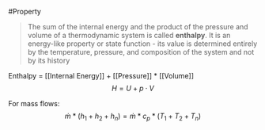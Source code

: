 #Property 
>The sum of the internal energy and the product of the pressure and volume of a thermodynamic system is called __enthalpy__. It is an energy-like property or state function - its value is determined entirely by the temperature, pressure, and composition of the system and not by its history

Enthalpy = [[Internal Energy]] + [[Pressure]] * [[Volume]]
$$H=U+ p\cdot V$$


For mass flows:
$$\dot m * (h_1 + h_2 + h_n) = \dot m * c_p * (T_1 + T_2 + T_n)$$